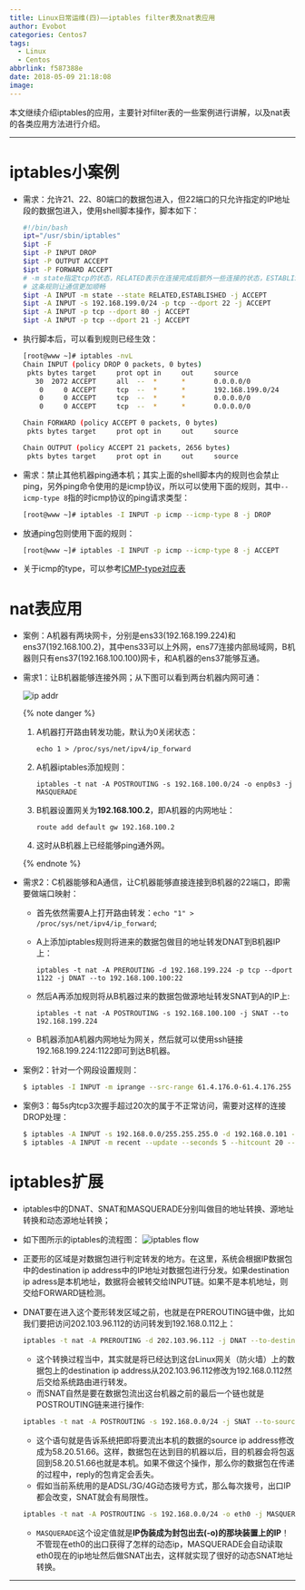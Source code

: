 ```yaml
---
title: Linux日常运维(四)——iptables filter表及nat表应用
author: Evobot
categories: Centos7
tags:
  - Linux
  - Centos
abbrlink: f587388e
date: 2018-05-09 21:18:08
image:
---
```




本文继续介绍iptables的应用，主要针对filter表的一些案例进行讲解，以及nat表的各类应用方法进行介绍。

<!--more-->

---

# iptables小案例

- 需求：允许21、22、80端口的数据包进入，但22端口的只允许指定的IP地址段的数据包进入，使用shell脚本操作，脚本如下：

  ```bash
  #!/bin/bash
  ipt="/usr/sbin/iptables"
  $ipt -F
  $ipt -P INPUT DROP
  $ipt -P OUTPUT ACCEPT
  $ipt -P FORWARD ACCEPT
  # -m state指定tcp的状态，RELATED表示在连接完成后额外一些连接的状态，ESTABLISHED表示连接状态
  # 这条规则让通信更加顺畅
  $ipt -A INPUT -m state --state RELATED,ESTABLISHED -j ACCEPT
  $ipt -A INPUT -s 192.168.199.0/24 -p tcp --dport 22 -j ACCEPT
  $ipt -A INPUT -p tcp --dport 80 -j ACCEPT
  $ipt -A INPUT -p tcp --dport 21 -j ACCEPT
  ```

- 执行脚本后，可以看到规则已经生效：

  ```bash
  [root@www ~]# iptables -nvL
  Chain INPUT (policy DROP 0 packets, 0 bytes)
   pkts bytes target     prot opt in     out     source               destination         
     30  2072 ACCEPT     all  --  *      *       0.0.0.0/0            0.0.0.0/0            state RELATED,ESTABLISHED
      0     0 ACCEPT     tcp  --  *      *       192.168.199.0/24     0.0.0.0/0            tcp dpt:22
      0     0 ACCEPT     tcp  --  *      *       0.0.0.0/0            0.0.0.0/0            tcp dpt:80
      0     0 ACCEPT     tcp  --  *      *       0.0.0.0/0            0.0.0.0/0            tcp dpt:21

  Chain FORWARD (policy ACCEPT 0 packets, 0 bytes)
   pkts bytes target     prot opt in     out     source               destination         

  Chain OUTPUT (policy ACCEPT 21 packets, 2656 bytes)
   pkts bytes target     prot opt in     out     source               destination         
  ```

- 需求：禁止其他机器ping通本机；其实上面的shell脚本内的规则也会禁止ping，另外ping命令使用的是icmp协议，所以可以使用下面的规则，其中`--icmp-type 8`指的时icmp协议的ping请求类型：

  ```bash
  [root@www ~]# iptables -I INPUT -p icmp --icmp-type 8 -j DROP
  ```

- 放通ping包则使用下面的规则：

  ```bash
  [root@www ~]# iptables -I INPUT -p icmp --icmp-type 8 -j ACCEPT
  ```

- 关于icmp的type，可以参考[ICMP-type对应表](http://www.361way.com/icmp-type/1186.html)

# nat表应用

- 案例：A机器有两块网卡，分别是ens33(192.168.199.224)和ens37(192.168.100.2)，其中ens33可以上外网，ens77连接内部局域网，B机器则只有ens37(192.168.100.100)网卡，和A机器的ens37能够互通。

- 需求1：让B机器能够连接外网；从下图可以看到两台机器内网可通：

  ![ip addr](https://blogimage-1251925320.cos.ap-chengdu.myqcloud.com/ipaddr.png)

  {% note danger %}

  1. A机器打开路由转发功能，默认为0关闭状态：

     `echo 1 > /proc/sys/net/ipv4/ip_forward`

  2. A机器iptables添加规则：

     `iptables -t nat -A POSTROUTING -s 192.168.100.0/24 -o enp0s3 -j MASQUERADE`

  3. B机器设置网关为**192.168.100.2**，即A机器的内网地址：

     `route add default gw 192.168.100.2`

  4. 这时从B机器上已经能够ping通外网。

  {% endnote %}

- 需求2：C机器能够和A通信，让C机器能够直接连接到B机器的22端口，即需要做端口映射：

  - 首先依然需要A上打开路由转发：`echo "1" > /proc/sys/net/ipv4/ip_forward`;

  - A上添加iptables规则将进来的数据包做目的地址转发DNAT到B机器IP上：

    `iptables -t nat -A PREROUTING -d 192.168.199.224 -p tcp --dport 1122 -j DNAT --to 192.168.100.100:22`

  - 然后A再添加规则将从B机器过来的数据包做源地址转发SNAT到A的IP上:

    `iptables -t nat -A POSTROUTING -s 192.168.100.100 -j SNAT --to 192.168.199.224`

  - B机器添加A机器内网地址为网关，然后就可以使用ssh链接192.168.199.224:1122即可到达B机器。

- 案例2：针对一个网段设置规则：

  ```bash
  $ iptables -I INPUT -m iprange --src-range 61.4.176.0-61.4.176.255 -j DROP
  ```

- 案例3：每5s内tcp3次握手超过20次的属于不正常访问，需要对这样的连接DROP处理： 

  ```bash
  $ iptables -A INPUT -s 192.168.0.0/255.255.255.0 -d 192.168.0.101 -p tcp -m tcp --dport 80 -m state --state NEW -m recent --set --name httpuser --rsource
  $ iptables -A INPUT -m recent --update --seconds 5 --hitcount 20 --name httpuser --rsource -j DROP
  ```
# iptables扩展

- iptables中的DNAT、SNAT和MASQUERADE分别叫做目的地址转换、源地址转换和动态源地址转换；
- 如下图所示的iptables的流程图：
  ![iptables flow](https://blogimage-1251925320.cos.ap-chengdu.myqcloud.com/iptables_nat.png)
- 正菱形的区域是对数据包进行判定转发的地方。在这里，系统会根据IP数据包中的destination ip address中的IP地址对数据包进行分发。如果destination ip adress是本机地址，数据将会被转交给INPUT链。如果不是本机地址，则交给FORWARD链检测。
- DNAT要在进入这个菱形转发区域之前，也就是在PREROUTING链中做，比如我们要把访问202.103.96.112的访问转发到192.168.0.112上：

  ```bash
  iptables -t nat -A PREROUTING -d 202.103.96.112 -j DNAT --to-destination 192.168.0.112
  ```

  - 这个转换过程当中，其实就是将已经达到这台Linux网关（防火墙）上的数据包上的destination ip address从202.103.96.112修改为192.168.0.112然后交给系统路由进行转发。
  - 而SNAT自然是要在数据包流出这台机器之前的最后一个链也就是POSTROUTING链来进行操作:
  ```bash
  iptables -t nat -A POSTROUTING -s 192.168.0.0/24 -j SNAT --to-source 58.20.51.66
  ```
  - 这个语句就是告诉系统把即将要流出本机的数据的source ip address修改成为58.20.51.66。这样，数据包在达到目的机器以后，目的机器会将包返回到58.20.51.66也就是本机。如果不做这个操作，那么你的数据包在传递的过程中，reply的包肯定会丢失。
  - 假如当前系统用的是ADSL/3G/4G动态拨号方式，那么每次拨号，出口IP都会改变，SNAT就会有局限性。
  ```bash
  iptables -t nat -A POSTROUTING -s 192.168.0.0/24 -o eth0 -j MASQUERADE
  ```
  - `MASQUERADE`这个设定值就是**IP伪装成为封包出去(-o)的那块装置上的IP**！不管现在eth0的出口获得了怎样的动态ip，MASQUERADE会自动读取eth0现在的ip地址然后做SNAT出去，这样就实现了很好的动态SNAT地址转换。

---